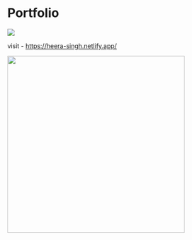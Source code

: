 # Portfolio

![](https://komarev.com/ghpvc/?username=heera9331&color=brightgreen)

visit - https://heera-singh.netlify.app/

<img src="https://github-readme-stats.vercel.app/api?username=heera9331&show_icons=true&theme=ADD_THEME_HERE" width="400">
